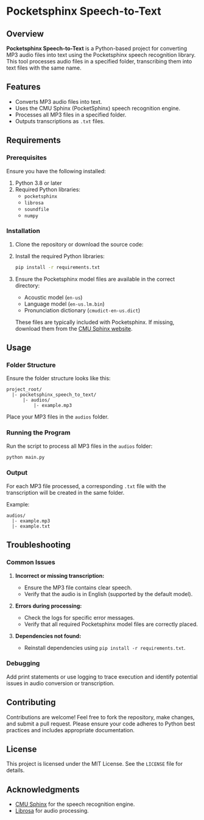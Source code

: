 # Pocketsphinx Speech-to-Text

## Overview

**Pocketsphinx Speech-to-Text** is a Python-based project for converting MP3 audio files into text using the Pocketsphinx speech recognition library. This tool processes audio files in a specified folder, transcribing them into text files with the same name.

## Features

- Converts MP3 audio files into text.
- Uses the CMU Sphinx (PocketSphinx) speech recognition engine.
- Processes all MP3 files in a specified folder.
- Outputs transcriptions as `.txt` files.

## Requirements

### Prerequisites

Ensure you have the following installed:

1. Python 3.8 or later
2. Required Python libraries:
   - `pocketsphinx`
   - `librosa`
   - `soundfile`
   - `numpy`

### Installation

1. Clone the repository or download the source code:

2. Install the required Python libraries:

   ```bash
   pip install -r requirements.txt
   ```

3. Ensure the Pocketsphinx model files are available in the correct directory:

   - Acoustic model (`en-us`)
   - Language model (`en-us.lm.bin`)
   - Pronunciation dictionary (`cmudict-en-us.dict`)

   These files are typically included with Pocketsphinx. If missing, download them from the [CMU Sphinx website](https://cmusphinx.github.io/).

## Usage

### Folder Structure

Ensure the folder structure looks like this:

```
project_root/
  |- pocketsphinx_speech_to_text/
      |- audios/
          |- example.mp3
```

Place your MP3 files in the `audios` folder.

### Running the Program

Run the script to process all MP3 files in the `audios` folder:

```bash
python main.py
```

### Output

For each MP3 file processed, a corresponding `.txt` file with the transcription will be created in the same folder.

Example:

```
audios/
  |- example.mp3
  |- example.txt
```

## Troubleshooting

### Common Issues

1. **Incorrect or missing transcription:**

   - Ensure the MP3 file contains clear speech.
   - Verify that the audio is in English (supported by the default model).

2. **Errors during processing:**

   - Check the logs for specific error messages.
   - Verify that all required Pocketsphinx model files are correctly placed.

3. **Dependencies not found:**
   - Reinstall dependencies using `pip install -r requirements.txt`.

### Debugging

Add print statements or use logging to trace execution and identify potential issues in audio conversion or transcription.

## Contributing

Contributions are welcome! Feel free to fork the repository, make changes, and submit a pull request. Please ensure your code adheres to Python best practices and includes appropriate documentation.

## License

This project is licensed under the MIT License. See the `LICENSE` file for details.

## Acknowledgments

- [CMU Sphinx](https://cmusphinx.github.io/) for the speech recognition engine.
- [Librosa](https://librosa.org/) for audio processing.
